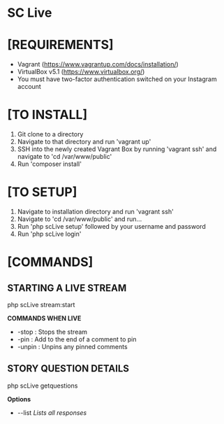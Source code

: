 
# SC Live

# [REQUIREMENTS]

- Vagrant (https://www.vagrantup.com/docs/installation/)
- VirtualBox v5.1 (https://www.virtualbox.org/)
- You must have two-factor authentication switched on your Instagram account

# [TO INSTALL]

1) Git clone to a directory
2) Navigate to that directory and run 'vagrant up'
3) SSH into the newly created Vagrant Box by running 'vagrant ssh' and navigate to 'cd /var/www/public'
4) Run 'composer install'

# [TO SETUP]

1) Navigate to installation directory and run 'vagrant ssh'
2) Navigate to 'cd /var/www/public' and run...
3) Run 'php scLive setup' followed by your username and password
4) Run 'php scLive login'

# [COMMANDS]

## STARTING A LIVE STREAM
php scLive stream:start

**COMMANDS WHEN LIVE**
- -stop : Stops the stream
- -pin : Add to the end of a comment to pin
- -unpin : Unpins any pinned comments

## STORY QUESTION DETAILS
php scLive getquestions

**Options**
- --list *Lists all responses*
